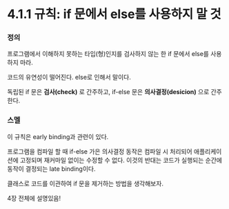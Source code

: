 # 4.1.1 규칙: if 문에서 else를 사용하지 말 것

### 정의

프로그램에서 이해하지 못하는 타입(형)인지를 검사하지 않는 한 if 문에서 else를 사용하지 마라.

코드의 유연성이 떨어진다. else로 인해서 말이다.

독립된 if 문은 **검사(check)** 로 간주하고, if-else 문은 **의사결정(desicion)** 으로 간주한다.

### 스멜

이 규칙은 early binding과 관련이 있다.

프로그램을 컴파일 할 때 if-else 가은 의사결정 동작은 컴파일 시 처리되어 애플리케이션에 고정되며 재커마일 없이는 수정할 수 없다. 이것의 반대는 코드가 실행되는 순간에 동작이 결정되는 late binding이다.

클래스로 코드를 이관하여 if 문을 제거하는 방법을 생각해보자.

4장 전체에 설명있음!
